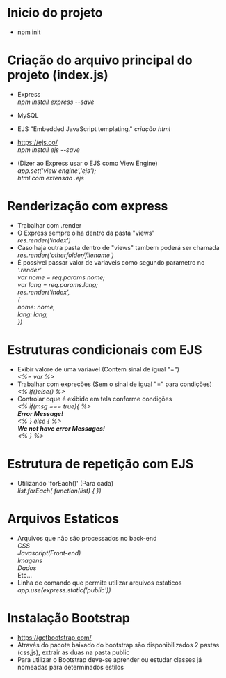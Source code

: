 # Inicio do projeto<br>
 - npm init

# Criação do arquivo principal do projeto (index.js)<br>
 - Express <br>
 *npm install express --save*<br>

 - MySQL <br>

 - EJS "Embedded JavaScript templating." *criação html*<br>
 - https://ejs.co/<br>
 *npm install ejs --save*<br>
 - (Dizer ao Express usar o EJS como View Engine)<br>
 *app.set('view engine','ejs');*<br>
 *html com extensão .ejs*


 # Renderização com express
 - Trabalhar com .render<br>
 - O Express sempre olha dentro da pasta "views"<br>
 *res.render('index')*<br>
 - Caso haja outra pasta dentro de "views" tambem poderá ser chamada<br>
 *res.render('otherfolder/filename')*<br>
 - É possivel passar valor de variaveis como segundo parametro no *'.render'*<br>
    *var nome = req.params.nome;*<br>
    *var lang = req.params.lang;*<br>
    *res.render('index',*<br>
    *{*<br>
        *nome: nome,*<br>
        *lang: lang,*<br>
    *})*<br>

# Estruturas condicionais com EJS
 - Exibir valore de uma variavel (Contem sinal de igual "=")<br>
    *<%= var %>*<br>
 - Trabalhar com expreções (Sem o sinal de igual "=" para condições)<br>
    *<% if()else() %>*<br>
 - Controlar oque é exibido em tela conforme condições<br>
*<% if(msg === true){ %>*<br>
    *<strong>Error Message!</strong>*<br>
*<% } else { %>*<br>
    *<strong>We not have error Messages!</strong>*<br>
*<% } %>*

# Estrutura de repetição com EJS
 - Utilizando 'forEach()' (Para cada)<br>
 *list.forEach( function(list) { })*<br>

 # Arquivos Estaticos
 - Arquivos que não são processados no back-end<br>
  *CSS*<br>
  *Javascript(Front-end)*<br>
  *Imagens*<br>
  *Dados*<br>
 Etc...<br>
 - Linha de comando que permite utilizar arquivos estaticos<br>
*app.use(express.static('public'))*<br>

# Instalação Bootstrap
 - https://getbootstrap.com/<br>
 - Através do pacote baixado do bootstrap são disponibilizados 2 pastas (css,js), extrair as duas na pasta public<br>
 - Para utilizar o Bootstrap deve-se aprender ou estudar classes já nomeadas para determinados estilos<br>
